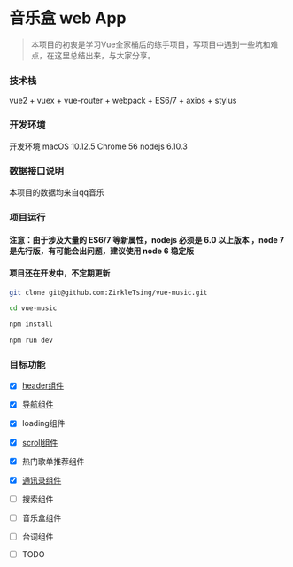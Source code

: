 # 音乐盒 web App

> 本项目的初衷是学习Vue全家桶后的练手项目，写项目中遇到一些坑和难点，在这里总结出来，与大家分享。

### 技术栈

vue2 + vuex + vue-router + webpack + ES6/7 + axios + stylus

### 开发环境

开发环境 macOS 10.12.5 Chrome 56  nodejs 6.10.3

### 数据接口说明

本项目的数据均来自qq音乐

### 项目运行

#### 注意：由于涉及大量的 ES6/7 等新属性，nodejs 必须是 6.0 以上版本 ，node 7 是先行版，有可能会出问题，建议使用 node 6 稳定版

#### 项目还在开发中，不定期更新

```Bash
git clone git@github.com:ZirkleTsing/vue-music.git 

cd vue-music

npm install

npm run dev
```

### 目标功能

- [x] [header组件](https://github.com/ZirkleTsing/vue-music/blob/master/src/doc/app.md)
- [x] [导航组件](https://github.com/ZirkleTsing/vue-music/blob/master/src/doc/app.md)
- [x] loading组件
- [x] [scroll组件](https://github.com/ZirkleTsing/vue-music/blob/master/src/doc/scroll.md)
- [x] 热门歌单推荐组件
- [x] [通讯录组件](https://github.com/ZirkleTsing/vue-music/blob/master/src/doc/listview.md)
- [ ] 搜索组件
- [ ] 音乐盒组件
- [ ] 台词组件
- [ ] TODO

